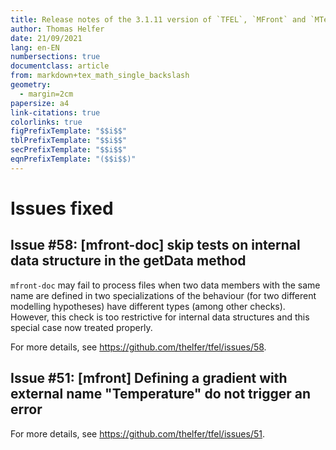```yaml
---
title: Release notes of the 3.1.11 version of `TFEL`, `MFront` and `MTest`
author: Thomas Helfer
date: 21/09/2021
lang: en-EN
numbersections: true
documentclass: article
from: markdown+tex_math_single_backslash
geometry:
  - margin=2cm
papersize: a4
link-citations: true
colorlinks: true
figPrefixTemplate: "$$i$$"
tblPrefixTemplate: "$$i$$"
secPrefixTemplate: "$$i$$"
eqnPrefixTemplate: "($$i$$)"
---
```


# Issues fixed

## Issue #58: [mfront-doc] skip tests on internal data structure in the getData method

`mfront-doc` may fail to process files when two data members with the
same name are defined in two specializations of the behaviour (for two
different modelling hypotheses) have different types (among other
checks). However, this check is too restrictive for internal data
structures and this special case now treated properly.

For more details, see <https://github.com/thelfer/tfel/issues/58>.

## Issue #51: [mfront] Defining a gradient with external name "Temperature" do not trigger an error

For more details, see <https://github.com/thelfer/tfel/issues/51>.